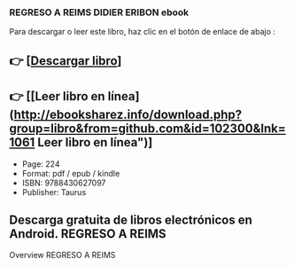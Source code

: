 ### REGRESO A REIMS DIDIER ERIBON ebook

Para descargar o leer este libro, haz clic en el botón de enlace de abajo :

## 👉  [**[Descargar libro](http://ebooksharez.info/download.php?group=libro&from=github.com&id=102300&lnk=1061 "Descargar libro")**]

## 👉  [**[Leer libro en línea](http://ebooksharez.info/download.php?group=libro&from=github.com&id=102300&lnk=1061 Leer libro en línea")**]




* Page: 224
* Format: pdf / epub / kindle
* ISBN: 9788430627097
* Publisher: Taurus

## Descarga gratuita de libros electrónicos en Android. REGRESO A REIMS

Overview
REGRESO A REIMS



